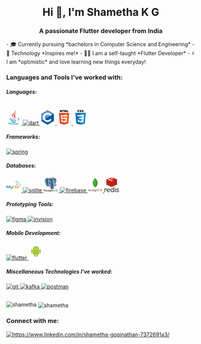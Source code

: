 <h1 align="center">Hi 👋, I'm Shametha K G</h1>
<h3 align="center">A passionate Flutter developer from India</h3>
- 🎓 Currently pursuing *bachelors in Computer Science and Engineering*
- 💖 Technology *Inspires me!*
- 👨‍💻 I am a self-taught *Flutter Developer*
- ⚡ I am *optimistic* and love learning new things everyday!
<br>
<h3 align="left">Languages and Tools I've worked with:</h3>
<p align="left">
<h5 align="left">Languages:</h5>
   <br><a href="https://www.java.com" target="_blank" rel="noreferrer"> <img
      src="https://raw.githubusercontent.com/devicons/devicon/master/icons/java/java-original.svg" alt="java"
      width="40" height="40" /> </a><a href="https://dart.dev" target="_blank" rel="noreferrer"> <img
      src="https://www.vectorlogo.zone/logos/dartlang/dartlang-icon.svg" alt="dart" width="40" height="40" />
   </a><a href="https://www.cprogramming.com/" target="_blank" rel="noreferrer"> <img
      src="https://raw.githubusercontent.com/devicons/devicon/master/icons/c/c-original.svg" alt="c" width="40"
      height="40" /> </a><a href="https://www.w3.org/html/" target="_blank" rel="noreferrer"> <img
      src="https://raw.githubusercontent.com/devicons/devicon/master/icons/html5/html5-original-wordmark.svg"
      alt="html5" width="40" height="40" /> </a><a href="https://www.w3schools.com/css/" target="_blank"
      rel="noreferrer"> <img
      src="https://raw.githubusercontent.com/devicons/devicon/master/icons/css3/css3-original-wordmark.svg"
      alt="css3" width="40" height="40" /> </a>
   <br>
   <h5 align="left">Frameworks:</h5>
   <a href="https://spring.io/" target="_blank" rel="noreferrer"> <img src="https://www.vectorlogo.zone/logos/springio/springio-icon.svg" alt="spring" width="40" height="40"/> </a> 
   <br>
   <h5 align="left">Databases:</h5>
   <a href="https://www.mysql.com/" target="_blank" rel="noreferrer"> <img
      src="https://raw.githubusercontent.com/devicons/devicon/master/icons/mysql/mysql-original-wordmark.svg"
      alt="mysql" width="40" height="40" /> </a> <a href="https://www.sqlite.org/" target="_blank"
      rel="noreferrer"> <img src="https://www.vectorlogo.zone/logos/sqlite/sqlite-icon.svg" alt="sqlite" width="40"
      height="40" /> </a><a href="https://www.postgresql.org" target="_blank" rel="noreferrer"> <img            src="https://raw.githubusercontent.com/devicons/devicon/master/icons/postgresql/postgresql-original-wordmark.svg" alt="postgresql" width="40" height="40"/> </a>
      <a href="https://firebase.google.com/" target="_blank" rel="noreferrer"> <img
      src="https://www.vectorlogo.zone/logos/firebase/firebase-icon.svg" alt="firebase" width="40" height="40" />
   </a>
   <a href="https://www.mongodb.com/" target="_blank" rel="noreferrer"> <img src="https://raw.githubusercontent.com/devicons/devicon/master/icons/mongodb/mongodb-original-wordmark.svg" alt="mongodb" width="40" height="40"/> </a>  <a href="https://redis.io" target="_blank" rel="noreferrer"> <img src="https://raw.githubusercontent.com/devicons/devicon/master/icons/redis/redis-original-wordmark.svg" alt="redis" width="40" height="40"/> </a>
</p>
<h5 align="left">Prototyping Tools:</h5>
<a href="https://www.figma.com/" target="_blank" rel="noreferrer"> <img
   src="https://www.vectorlogo.zone/logos/figma/figma-icon.svg" alt="figma" width="40" height="40" /> </a>
<a href="https://www.invisionapp.com/" target="_blank" rel="noreferrer"> <img
   src="https://www.vectorlogo.zone/logos/invisionapp/invisionapp-icon.svg" alt="invision" width="40"
   height="40" /> </a>
<br>
<h5 align="left">Mobile Development:</h5>
<a href="https://flutter.dev" target="_blank" rel="noreferrer"> <img
   src="https://www.vectorlogo.zone/logos/flutterio/flutterio-icon.svg" alt="flutter" width="40" height="40" />
</a>
<a href="https://developer.android.com" target="_blank" rel="noreferrer"> <img
   src="https://raw.githubusercontent.com/devicons/devicon/master/icons/android/android-original-wordmark.svg"
   alt="android" width="40" height="40" /> </a>
<br>   
<h5 align="left">Miscellaneous Technologies I've worked:</h5>
<a href="https://git-scm.com/" target="_blank" rel="noreferrer"> <img
   src="https://www.vectorlogo.zone/logos/git-scm/git-scm-icon.svg" alt="git" width="40" height="40" /> </a>
<a href="https://kafka.apache.org/" target="_blank" rel="noreferrer"> <img src="https://www.vectorlogo.zone/logos/apache_kafka/apache_kafka-icon.svg" alt="kafka" width="40" height="40"/> </a><a href="https://postman.com" target="_blank" rel="noreferrer"><img src="https://www.vectorlogo.zone/logos/getpostman/getpostman-icon.svg" alt="postman" width="40" height="40"/> </a> 
<br><br>
<p>
<p><img align="left"
   src="https://github-readme-stats.vercel.app/api/top-langs?username=shametha&show_icons=true&locale=en&layout=compact"
   alt="shametha" /></p>
<p>&nbsp;<img align="center"
   src="https://github-readme-stats.vercel.app/api?username=shametha&show_icons=true&locale=en" alt="shametha" /></p>
</p>
<h3 align="left">Connect with me:</h3>
<p align="left">
   <a href="https://www.linkedin.com/in/shametha/" target="blank"><img
      align="center"
      src="https://raw.githubusercontent.com/rahuldkjain/github-profile-readme-generator/master/src/images/icons/Social/linked-in-alt.svg"
      alt="https://www.linkedin.com/in/shametha-gopinathan-7372691a3/" height="30" width="40" /></a>
</p>
